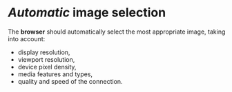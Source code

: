 # *Automatic* image selection

The **browser** should automatically select the most appropriate image, taking into account:

* display resolution,
* viewport resolution,
* device pixel density,
* media features and types,
* quality and speed of the connection.
